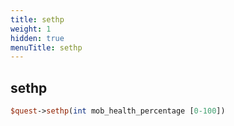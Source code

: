 ```yaml
---
title: sethp
weight: 1
hidden: true
menuTitle: sethp
---
```

## sethp
```perl
$quest->sethp(int mob_health_percentage [0-100])
```